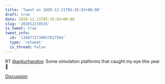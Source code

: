 ```yaml
---
title: 'Tweet on 2020-12-21T05:35:03+00:00'
draft: true
date: 2020-12-21T05:35:03+00:00
slug: '202012210535'
is_tweet: true
tweet_info:
  id: '1340772730057027584'
  type: 'retweet'
  is_thread: False
---
```




RT [@ankurhandos](https://x.com/ankurhandos): Some simulation platforms that caught my eye this year 🧵

[Discussion](https://x.com/sytelus/status/1340772730057027584)
